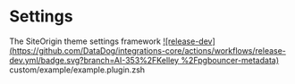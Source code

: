 

# Settings
The SiteOrigin theme settings framework
[![release-dev](https://github.com/DataDog/integrations-core/actions/workflows/release-dev.yml/badge.svg?branch=AI-353%2FKelley
%2Fpgbouncer-metadata)](https://github.com/DataDog/integrations-core/actions/workflows/release-dev.yml)
custom/example/example.plugin.zsh
